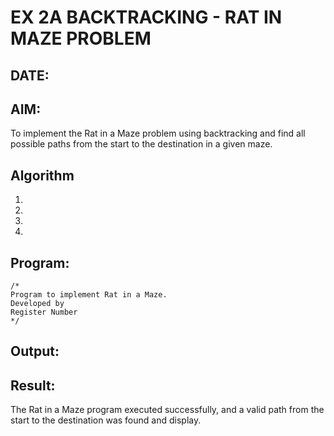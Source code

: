 # EX 2A BACKTRACKING - RAT IN MAZE PROBLEM
## DATE:
## AIM:
To implement the Rat in a Maze problem using backtracking and find all possible paths from the start to the destination in a given maze.


## Algorithm
1. 
2. 
3. 
4.  


## Program:
```
/*
Program to implement Rat in a Maze.
Developed by
Register Number 
*/
```

## Output:



## Result:
The Rat in a Maze program executed successfully, and a valid path from the start to the destination was found and display.
